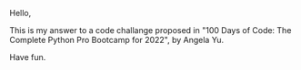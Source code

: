Hello,

This is my answer to a code challange proposed in "100 Days of Code: The Complete Python Pro Bootcamp for 2022", by Angela Yu.

Have fun. 
